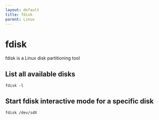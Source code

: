 ```yaml
---
layout: default
title: fdisk
parent: Linux
---
```


# fdisk

fdisk is a Linux disk partitioning tool

## List all available disks

```shell
fdisk -l
```

## Start fdisk interactive mode for a specific disk

```shell
fdisk /dev/sdX
```